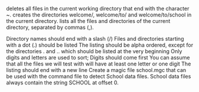 deletes all files in the current working directory that end with the character ~.
creates the directories welcome/, welcome/to/ and welcome/to/school in the current directory.
 lists all the files and directories of the current directory, separated by commas (,).

Directory names should end with a slash (/)
Files and directories starting with a dot (.) should be listed
The listing should be alpha ordered, except for the directories . and .. which should be listed at the very beginning
Only digits and letters are used to sort; Digits should come first
You can assume that all the files we will test with will have at least one letter or one digit
The listing should end with a new line
Create a magic file school.mgc that can be used with the command file to detect School data files. School data files always contain the string SCHOOL at offset 0.